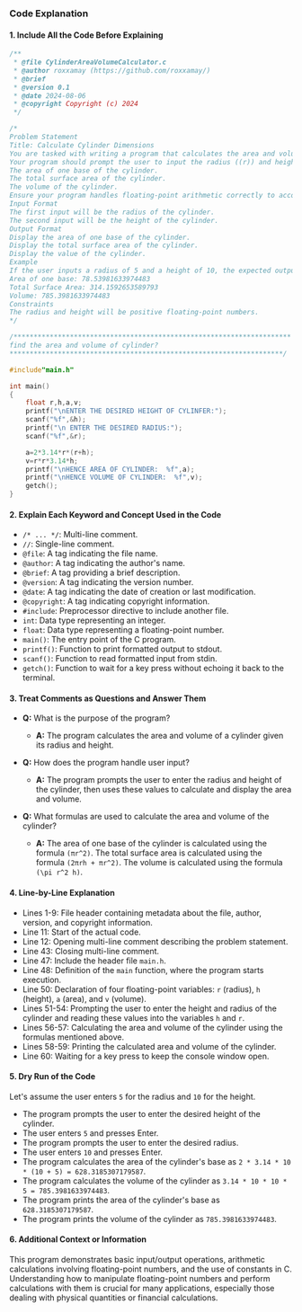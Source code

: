 ### Code Explanation

#### 1. Include All the Code Before Explaining

```c
/**
 * @file CylinderAreaVolumeCalculator.c
 * @author roxxamay (https://github.com/roxxamay/)
 * @brief
 * @version 0.1
 * @date 2024-08-06
 * @copyright Copyright (c) 2024
 */

/*
Problem Statement
Title: Calculate Cylinder Dimensions
You are tasked with writing a program that calculates the area and volume of a cylinder given its radius and height. The formula for the area of the base of the cylinder is (πr^2) and for the total surface area (including both bases) is (2πrh + πr^2). The volume of the cylinder is given by (\pi r^2 h).
Your program should prompt the user to input the radius ((r)) and height ((h)) of the cylinder. After obtaining these inputs, calculate and display the following:
The area of one base of the cylinder.
The total surface area of the cylinder.
The volume of the cylinder.
Ensure your program handles floating-point arithmetic correctly to account for real-world measurements.
Input Format
The first input will be the radius of the cylinder.
The second input will be the height of the cylinder.
Output Format
Display the area of one base of the cylinder.
Display the total surface area of the cylinder.
Display the value of the cylinder.
Example
If the user inputs a radius of 5 and a height of 10, the expected output would be:
Area of one base: 78.53981633974483
Total Surface Area: 314.1592653589793
Volume: 785.3981633974483
Constraints
The radius and height will be positive floating-point numbers.
*/

/*********************************************************************
find the area and volume of cylinder?
********************************************************************/

#include"main.h"

int main()
{
    float r,h,a,v;
    printf("\nENTER THE DESIRED HEIGHT OF CYLINFER:");
    scanf("%f",&h);
    printf("\n ENTER THE DESIRED RADIUS:");
    scanf("%f",&r);

    a=2*3.14*r*(r+h);
    v=r*r*3.14*h;
    printf("\nHENCE AREA OF CYLINDER:  %f",a);
    printf("\nHENCE VOLUME OF CYLINDER:  %f",v);
    getch();
}
```

#### 2. Explain Each Keyword and Concept Used in the Code

-  `/* ... */`: Multi-line comment.
-  `//`: Single-line comment.
-  `@file`: A tag indicating the file name.
-  `@author`: A tag indicating the author's name.
-  `@brief`: A tag providing a brief description.
-  `@version`: A tag indicating the version number.
-  `@date`: A tag indicating the date of creation or last modification.
-  `@copyright`: A tag indicating copyright information.
-  `#include`: Preprocessor directive to include another file.
-  `int`: Data type representing an integer.
-  `float`: Data type representing a floating-point number.
-  `main()`: The entry point of the C program.
-  `printf()`: Function to print formatted output to stdout.
-  `scanf()`: Function to read formatted input from stdin.
-  `getch()`: Function to wait for a key press without echoing it back to the terminal.

#### 3. Treat Comments as Questions and Answer Them

-  **Q:** What is the purpose of the program?

   -  **A:** The program calculates the area and volume of a cylinder given its radius and height.

-  **Q:** How does the program handle user input?

   -  **A:** The program prompts the user to enter the radius and height of the cylinder, then uses these values to calculate and display the area and volume.

-  **Q:** What formulas are used to calculate the area and volume of the cylinder?
   -  **A:** The area of one base of the cylinder is calculated using the formula `(πr^2)`. The total surface area is calculated using the formula `(2πrh + πr^2)`. The volume is calculated using the formula `(\pi r^2 h)`.

#### 4. Line-by-Line Explanation

-  Lines 1-9: File header containing metadata about the file, author, version, and copyright information.
-  Line 11: Start of the actual code.
-  Line 12: Opening multi-line comment describing the problem statement.
-  Line 43: Closing multi-line comment.
-  Line 47: Include the header file `main.h`.
-  Line 48: Definition of the `main` function, where the program starts execution.
-  Line 50: Declaration of four floating-point variables: `r` (radius), `h` (height), `a` (area), and `v` (volume).
-  Lines 51-54: Prompting the user to enter the height and radius of the cylinder and reading these values into the variables `h` and `r`.
-  Lines 56-57: Calculating the area and volume of the cylinder using the formulas mentioned above.
-  Lines 58-59: Printing the calculated area and volume of the cylinder.
-  Line 60: Waiting for a key press to keep the console window open.

#### 5. Dry Run of the Code

Let's assume the user enters `5` for the radius and `10` for the height.

-  The program prompts the user to enter the desired height of the cylinder.
-  The user enters `5` and presses Enter.
-  The program prompts the user to enter the desired radius.
-  The user enters `10` and presses Enter.
-  The program calculates the area of the cylinder's base as `2 * 3.14 * 10 * (10 + 5) = 628.3185307179587`.
-  The program calculates the volume of the cylinder as `3.14 * 10 * 10 * 5 = 785.3981633974483`.
-  The program prints the area of the cylinder's base as `628.3185307179587`.
-  The program prints the volume of the cylinder as `785.3981633974483`.

#### 6. Additional Context or Information

This program demonstrates basic input/output operations, arithmetic calculations involving floating-point numbers, and the use of constants in C. Understanding how to manipulate floating-point numbers and perform calculations with them is crucial for many applications, especially those dealing with physical quantities or financial calculations.
